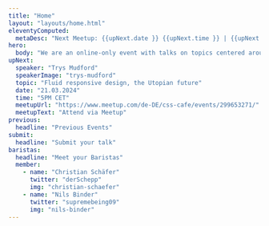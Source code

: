 ```yaml
---
title: "Home"
layout: "layouts/home.html"
eleventyComputed:
  metaDesc: "Next Meetup: {{upNext.date }} {{upNext.time }} | {{upNext.topic}} by {{upNext.speaker}}"
hero:
  body: "We are an online-only event with talks on topics centered around CSS."
upNext:
  speaker: "Trys Mudford"
  speakerImage: "trys-mudford"
  topic: "Fluid responsive design, the Utopian future"
  date: "21.03.2024"
  time: "5PM CET"
  meetupUrl: "https://www.meetup.com/de-DE/css-cafe/events/299653271/"
  meetupText: "Attend via Meetup"
previous:
  headline: "Previous Events"
submit:
  headline: "Submit your talk"
baristas:
  headline: "Meet your Baristas"
  member:
    - name: "Christian Schäfer"
      twitter: "derSchepp"
      img: "christian-schaefer"
    - name: "Nils Binder"
      twitter: "supremebeing09"
      img: "nils-binder"
---
```

